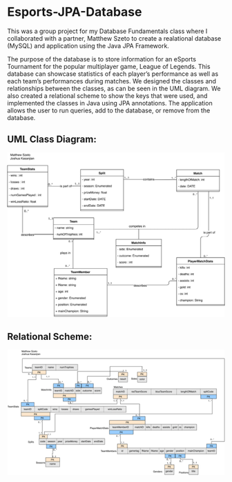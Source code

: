# Esports-JPA-Database

This was a group project for my Database Fundamentals class where I collaborated with a partner, Matthew Szeto 
to create a realational database (MySQL) and application using the Java JPA Framework.

The purpose of the database is to store information for an eSports Tournament for the popular multiplayer game, League of Legends. 
This database can showcase statistics of each player’s performance as well as each team’s performances during matches. We designed
the classes and relationships between the classes, as can be seen in the UML diagram. We also created a relational scheme to show
the keys that were used, and implemented the classes in Java using JPA annotations. The application allows the user to run queries, add
to the database, or remove from the database.

## UML Class Diagram:
![](images/UMLdiagram.png)

## Relational Scheme:
![](images/relationalScheme.png)
